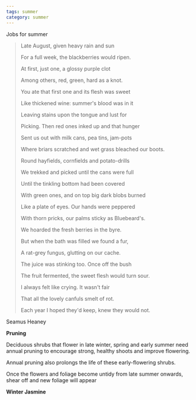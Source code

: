 ```yaml
---
tags: summer
category: summer
---
```

Jobs for summer

> Late August, given heavy rain and sun
> 
> For a full week, the blackberries would ripen.
> 
> At first, just one, a glossy purple clot
> 
> Among others, red, green, hard as a knot.
> 
> You ate that first one and its flesh was sweet
> 
> Like thickened wine: summer's blood was in it
> 
> Leaving stains upon the tongue and lust for
> 
> Picking. Then red ones inked up and that hunger
> 
> Sent us out with milk cans, pea tins, jam-pots
> 
> Where briars scratched and wet grass bleached our boots.
> 
> Round hayfields, cornfields and potato-drills
> 
> We trekked and picked until the cans were full
> 
> Until the tinkling bottom had been covered
> 
> With green ones, and on top big dark blobs burned
> 
> Like a plate of eyes. Our hands were peppered
> 
> With thorn pricks, our palms sticky as Bluebeard's.
> 
> We hoarded the fresh berries in the byre.
> 
> But when the bath was filled we found a fur,
> 
> A rat-grey fungus, glutting on our cache.
> 
> The juice was stinking too. Once off the bush
> 
> The fruit fermented, the sweet flesh would turn sour.
> 
> I always felt like crying. It wasn't fair
> 
> That all the lovely canfuls smelt of rot.
> 
> Each year I hoped they'd keep, knew they would not.

Seamus Heaney

<strong>Pruning</strong>

Deciduous shrubs that flower in late winter, spring and early summer need annual pruning to encourage strong, healthy shoots and improve flowering.

Annual pruning also prolongs the life of these early-flowering shrubs.

Once the flowers and foliage become untidy from late summer onwards, shear off and new foliage will appear

<Strong>Winter Jasmine<Strong>
